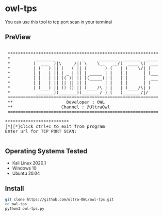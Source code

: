 # owl-tps
You can use this tool to tcp port scan in your terminal

## PreView
<pre>

 ********************************************************************
 *          _______           _     _________ _______  _______      *
 *         (  ___  )|\     /|( \    \__   __/(  ____ \(  ____ )     *
 *         | (   ) || )   ( || (       ) (   | (    \/| (    )|     *
 *         | |   | || | _ | || | _____ | |   | |      | (____)|     *
 *         | |   | || |( )| || |(_____)| |   | |      |  _____)     *
 *         | |   | || || || || |       | |   | |      | (           *
 *         | (___) || () () || (____/\ | |   | (____/\| )           *
 *          _______)(_______)(_______/ )_(   (_______/|/            *
 ====================================================================
 **                     Developer : OWL                            **
 **                   Channel : @UltraOwl                          **
 ====================================================================          
          
*************************
[*][*]Click ctrl+c to exit from program
Enter url for TCP PORT SCAN: 

</pre>

## Operating Systems Tested
- Kali Linux 2020.1
- Windows 10
- Ubuntu 20.04

## Install
```bash
git clone https://github.com/ultra-OWL/owl-tps.git
cd owl-tps
python3 owl-tps.py
```
